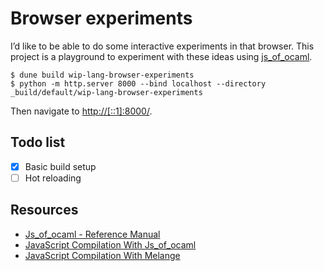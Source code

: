 # Browser experiments

I’d like to be able to do some interactive experiments in that browser.
This project is a playground to experiment with these ideas using
[js_of_ocaml](https://github.com/ocsigen/js_of_ocaml/).

```command
$ dune build wip-lang-browser-experiments
$ python -m http.server 8000 --bind localhost --directory _build/default/wip-lang-browser-experiments
```

Then navigate to <http://[::1]:8000/>.

## Todo list

- [x] Basic build setup
- [ ] Hot reloading

## Resources

- [Js_of_ocaml - Reference Manual](https://ocsigen.org/js_of_ocaml/latest/manual/overview)
- [JavaScript Compilation With Js_of_ocaml](https://dune.readthedocs.io/en/stable/jsoo.html)
- [JavaScript Compilation With Melange](https://dune.readthedocs.io/en/stable/melange.html)
